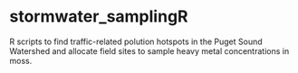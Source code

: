 # stormwater_samplingR
R scripts to find traffic-related polution hotspots in the Puget Sound Watershed and allocate field sites to sample heavy metal concentrations in moss.

